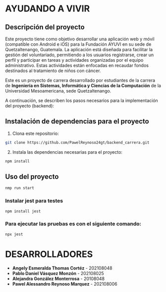 # AYUDANDO A VIVIR

## Descripción del proyecto

Este proyecto tiene como objetivo desarrollar una aplicación web y móvil (compatible con Android e iOS) para la Fundación AYUVI en su sede de Quetzaltenango, Guatemala. La aplicación está diseñada para facilitar la gestión del voluntariado, permitiendo a los usuarios registrarse, crear un perfil y participar en tareas y actividades organizadas por el equipo administrativo. Estas actividades están enfocadas en recaudar fondos destinados al tratamiento de niños con cáncer.

Este es un proyecto de carrera desarrollado por estudiantes de la carrera de **Ingeniería en Sistemas, Informática y Ciencias de la Computación** de la Universidad Mesoamericana, sede Quetzaltenango.

A continuación, se describen los pasos necesarios para la implementación del proyecto (backend):

## Instalación de dependencias para el proyecto

1. Clona este repositorio:
```bash
git clone https://github.com/PawelReynoso24gt/backend_carrera.git
```

2. Instala las dependencias necesarias para el proyecto:
```bash
npm install
```

## Uso del proyecto
```bash
nmp run start
```

### Instalar jest para testes
```bash
npm install jest
```

### Para ejecutar las pruebas es con el siguiente comando:
```bash
npx jest
```


# DESARROLLADORES

- **Angely Esmeralda Thomas Cortéz** - 202108048
- **Pablo Daniel Vásquez Monzón** - 202108025
- **Alejandra González Monterrosa** - 20108048 
- **Pawel Alessandro Reynoso Marquez** - 202108006